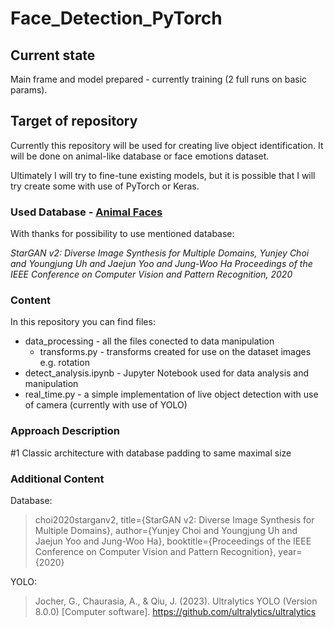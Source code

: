 # Face_Detection_PyTorch

## Current state

Main frame and model prepared - currently training (2 full runs on basic params).

## Target of repository

Currently this repository will be used for creating live object identification. It will be done on animal-like database or face emotions dataset.

Ultimately I will try to fine-tune existing models, but it is possible that I will try create some with use of PyTorch or Keras.

### Used Database - [Animal Faces](https://www.kaggle.com/datasets/andrewmvd/animal-faces)

With thanks for possibility to use mentioned database:

*StarGAN v2: Diverse Image Synthesis for Multiple Domains, Yunjey Choi and Youngjung Uh and Jaejun Yoo and Jung-Woo Ha
Proceedings of the IEEE Conference on Computer Vision and Pattern Recognition, 2020*

### Content

In this repository you can find files:
- data_processing - all the files conected to data manipulation
    - transforms.py - transforms created for use on the dataset images e.g. rotation
- detect_analysis.ipynb - Jupyter Notebook used for data analysis and manipulation
- real_time.py - a simple implementation of live object detection with use of camera (currently with use of YOLO)

### Approach Description

#1 Classic architecture with database padding to same maximal size

### Additional Content

Database:
> choi2020starganv2,
> title={StarGAN v2: Diverse Image Synthesis for Multiple Domains},
> author={Yunjey Choi and Youngjung Uh and Jaejun Yoo and Jung-Woo Ha},
> booktitle={Proceedings of the IEEE Conference on Computer Vision and Pattern Recognition},
> year={2020}

YOLO:
> Jocher, G., Chaurasia, A., & Qiu, J. (2023). Ultralytics YOLO (Version 8.0.0) [Computer software]. https://github.com/ultralytics/ultralytics
